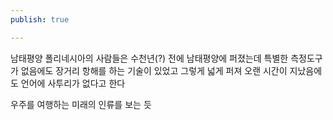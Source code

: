 ```yaml
---
publish: true

---
```

남태평양 폴리네시아의 사람들은 수천년(?) 전에 남태평양에 퍼졌는데
특별한 측정도구가 없음에도 장거리 항해를 하는 기술이 있었고
그렇게 넓게 퍼져 오랜 시간이 지났음에도 언어에 사투리가 없다고 한다

우주를 여행하는 미래의 인류를 보는 듯